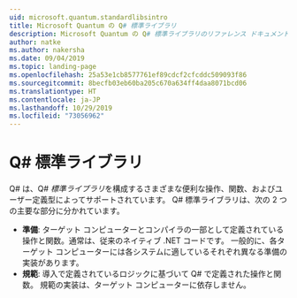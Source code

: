 ```yaml
---
uid: microsoft.quantum.standardlibsintro
title: Microsoft Quantum の Q# 標準ライブラリ
description: Microsoft Quantum の Q# 標準ライブラリのリファレンス ドキュメント
author: natke
ms.author: nakersha
ms.date: 09/04/2019
ms.topic: landing-page
ms.openlocfilehash: 25a53e1cb8577761ef89cdcf2cfcddc509093f86
ms.sourcegitcommit: 8becfb03eb60ba205c670a634ff4daa8071bcd06
ms.translationtype: HT
ms.contentlocale: ja-JP
ms.lasthandoff: 10/29/2019
ms.locfileid: "73056962"
---
```

# <a name="q-standard-libraries"></a>Q# 標準ライブラリ #

Q# は、Q# *標準ライブラリ*を構成するさまざまな便利な操作、関数、およびユーザー定義型によってサポートされています。
Q# 標準ライブラリは、次の 2 つの主要な部分に分かれています。

- **準備**: ターゲット コンピューターとコンパイラの一部として定義されている操作と関数。通常は、従来のネイティブ .NET コードです。
  一般的に、各ターゲット コンピューターには各システムに適しているそれぞれ異なる準備の実装があります。
- **規範**: 導入で定義されているロジックに基づいて Q# で定義された操作と関数。
  規範の実装は、ターゲット コンピューターに依存しません。
&nbsp; &nbsp; &nbsp; &nbsp; &nbsp; &nbsp; &nbsp; &nbsp; &nbsp; &nbsp; &nbsp; &nbsp; &nbsp; &nbsp; &nbsp; &nbsp; &nbsp; &nbsp; &nbsp; &nbsp; &nbsp; &nbsp; &nbsp; &nbsp;